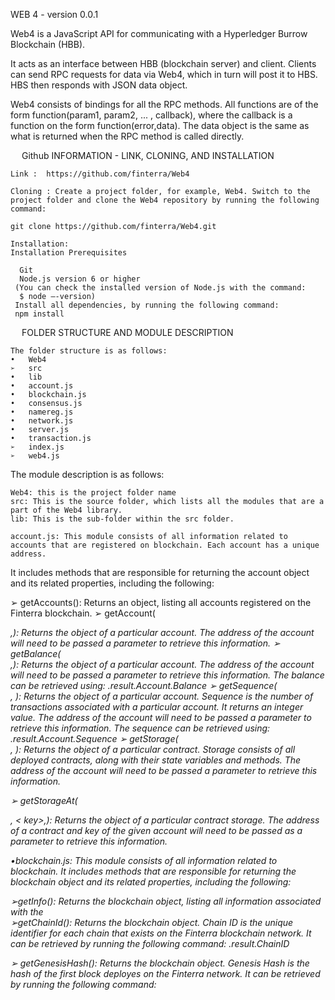 WEB 4 - version 0.0.1


Web4 is a JavaScript API for communicating with a Hyperledger Burrow Blockchain (HBB). 

It acts as an interface between HBB (blockchain server) and client. Clients can send RPC requests for data via Web4, which in turn will post it to HBS. HBS then responds with JSON data object.

Web4 consists of bindings for all the RPC methods. All functions are of the form function(param1, param2, ... , callback), where the callback is a function on the form function(error,data). The data object is the same as what is returned when the RPC method is called directly.


 
Github INFORMATION - LINK, CLONING, AND INSTALLATION

    Link :  https://github.com/finterra/Web4

    Cloning : Create a project folder, for example, Web4. Switch to the project folder and clone the Web4 repository by running the following command: 

    git clone https://github.com/finterra/Web4.git

    Installation:  
    Installation Prerequisites
    
      Git
      Node.js version 6 or higher
     (You can check the installed version of Node.js with the command:
      $ node –-version)
     Install all dependencies, by running the following command:
     npm install
 
    FOLDER STRUCTURE AND MODULE DESCRIPTION
    
    The folder structure is as follows:
    •	Web4 
    ➢	src 
    •	lib
    •	account.js
    •	blockchain.js
    •	consensus.js
    •	namereg.js
    •	network.js
    •	server.js
    •	transaction.js
    ➢	index.js
    ➢	web4.js


The module description is as follows:
           
    Web4: this is the project folder name
    src: This is the source folder, which lists all the modules that are a part of the Web4 library.
    lib: This is the sub-folder within the src folder.

    account.js: This module consists of all information related to accounts that are registered on blockchain. Each account has a unique address. 

It includes methods that are responsible for returning the account object and its related properties, including the following:

➢	getAccounts(): Returns an object, listing all accounts registered on the Finterra blockchain.
➢	getAccount(<address string>,<function callback>): Returns the object of a particular account. The address of the account will need to be passed a parameter to retrieve this information. 
➢	getBalance(<address string>,<function callback>): Returns the object of a particular account. The address of the account will need to be passed a parameter to retrieve this information. The balance can be retrieved using:
<object>.result.Account.Balance
➢	getSequence(<address string>, <function callback>): Returns the object of a particular account. Sequence is the number of transactions associated with a particular account. It returns an integer value.
The address of the account will need to be passed a parameter to retrieve this information. The sequence can be retrieved using:
<object>.result.Account.Sequence
➢	getStorage(<address string>, <function callback>): Returns the object of a particular contract. Storage consists of all deployed contracts, along with their state variables and methods. The address of the account will need to be passed a parameter to retrieve this information.

➢ getStorageAt(<address string>, < key>,<function callback>): Returns the object of a particular contract storage. The address of a contract and key of the given account will need to be passed as a parameter to retrieve this information.

•blockchain.js: This module consists of all information related to blockchain.
It includes methods that are responsible for returning the blockchain object and its related properties, including the following:

➢getInfo(<callback>): Returns the blockchain object, listing all information associated with the  
➢getChainId(<callback>): Returns the blockchain object. Chain ID is the unique identifier for each chain that exists on the Finterra blockchain network. It can be retrieved by running the following command:
<object>.result.ChainID

➢	getGenesisHash(<callback>): Returns the blockchain object. Genesis Hash is the hash of the first block deployes on the Finterra network. It can be retrieved by running the following command:
<object>.result.GenesisHash

➢getLatestBlockHeight(<callback>): Returns the blockchain object. The latest block height can be retrieved by running the following command:
<object>.result. LatestBlockHeight

➢getLatestBlock(<callback>): Returns the blockchain object. The latest block can be retrieved by running the following command:
<object>.result. LatestBlock

➢getBlocks(<filter string>,<callback>): Returns the blockchain object. The filter will need to be passed as a parameter to retrieve this information. Blocks from minimum to maximum height can be retrieved by running the following command:
<object>.result.Blocks

➢	getBlock(<height integer>,<callback>): Returns the blockchain object. The height of a required block will need to be passed as a parameter to retrieve this information. Block of a particular height can be retrieved by running the following command:
<object>.result.Block

•	consensus.js: This module consists of all information related to consensus mechanism, such as fetching the list of validators, and querying the consensus state. 
The following methods incorporate this module:
➢	getValidators(<callback>): Returns the consensus object. Validators are the nodes who will be responsible for validating transactions on the Finterra Blockchain network. The list of validators can be retrieved by running the following command:
		<object>.result.Validators

➢	getState(<callback>): Returns the consensus object. Consensus state is the relationship between consecutive consensus. Information pertaining to the consensus state can be fetched by running the following command:
		<object>.result.State

•	namereg.js: This module consists of all information related registering and permissioning new users on blockchain.
It includes methods for accessing the name registry, including the following:

➢	getEntries(<filter string>, <callback>): Returns the Name Register object. To fetch a list of names matching a certain keyword, its filter will have to be passed as a parameter. List of all names registered on the Finterra blockchain can be accessed using the following command:
<object>.result.Entries

➢	getEntry(<name string>, <callback>): Returns the Name Register object. To fetch a particular name, pass it as a parameter. Access a particular name by  running the following command:
<object>.result.Entry

➢	setEntry (<private key string>, <name string>, <data string>, <numBlocks integer>, <amount integer> , <fee integer>, <callback>): This is a setter function, wherein new entries can be registered on the Finterra blockchain. In order to achieve this, pass parameters – private key, name, data, number of blocks, amount, and fee.

•	network.js: This module consists of all information related to the peer-to-peer network, established on the Finterra Blockchain.
It includes methods for accessing the preceding network details, including the following:

➢	getInfo(<callback>): Returns the network object.  All details related to the network, can be accessed by running the following command:
<object.result.Info>

➢	getClientVersion(<callback>): Returns the network object.  The client version can be accessed by running the following command:
<object.result.Version>

➢	getMoniker(<callback>):

➢	isListening(<callback>): Returns the network object.  To find the Boolean ‘True’ or ‘False’ whether the node is listening to the peers, run the following command:
<object.result.Listening>

➢	getListeners(<callback>): Returns the network object.  To retrieve the list of listeners, run the following command:
    			<object.result.Listeners>

➢	getPeers(<callback>): Returns the network object.  To retrieve the list of connected peers, run the following command:
<object.result.Peers>

➢	getPeer(<address string>, <callback>): Returns the network object.  Pass the IP address of the peer to access the peer details. To retrieve a peer based on the address, run the following command:
<object.result.Peer>

•	server.js: This module consists of all information related to connection with the Finterra Blockchain. It used the ‘request’ functionality to make HTTP calls.
It includes methods for accessing the preceding server details, including the following:

➢	serverPost(<method_name string>, <url string>, <params string>, <callback>): Returns the server response object.  Pass the method name, URL, and parameters to access the details related to HTTP response received from the Blockchain server for a POST request made. To retrieve these details, run the following command:
<object.result.Post>

•	transaction.js: This module consists of all information related to the transactions that exist on the Finterra Blockchain network.
Various methods to access the transaction details are listed as follows:

➢	send(<private_key string>, <to_address string>, <amount integer>, <callback>): Returns the transaction object. Send depends upon the network token. To access details related to any send transaction from one account to another, run the following command by passing the private key of the sender, address of receiver,  and amount transferred as parameters:
<object.result.Send>

➢	sendAndHold(<private_key string>, <to_address string>, <amount integer>, <callback>): Returns the transaction object. Send and Hold waits to submit any transaction to the Finterra Blockchain network, until it is complete and commited. To access these details, run the following command by passing the private key of the sender, address of receiver,  and amount transferred as parameters:
<object.result.SendAndHold>
	
➢	transact(<private_key string>, <address string>, <data string>, <gasLimit integer>, <fee integer>,<callback>): Returns the transaction object. Transact is different from Send, as it depends upon the contract address data . To access these details related to any transaction, run the following command by passing the private key of the sender, address of receiver,  and amount transferred as parameters:
<object.result.Transact>

➢	transactAndHold(<private_key string>, <name string>, <data string>, <amount integer>, <fee integer>, <context string>, <callback>): Returns the transaction object. Transact and Hold waits to submit any transaction to the Finterra Blockchain network, until it is complete and commited. Similar to Transact, Transact and Hold also depends upon the contract address to perform any transaction. For accessing these details, run the following command by passing the private key of the sender, address of receiver,  and amount transferred as parameters:
<object.result.TransactAndHold>

➢	broadcastTx(<transaction string>,<callback>): Returns the transaction object. This method broadcasts transactions to the Finterra Blockchain. For accessing these details, run the following command by passing the transaction key as a parameter:
<object.result.TransactAndHold>

➢	call(<from_address string>, <to_address string>, <data>,<callback>): 
	   Returns the transaction object. This method provides read-only access to the smart contract. It is used to retrieve the data of the contract account storage. In order to access these details, run the following command by passing the sender address, receiver address, and data as parameters:
<object.result.Call>

➢        callCode(<from_address string>, <code string>, <data string>,<callback>):Returns the transaction object. This method is a tool for accessing the VM directly. callCode works in the same way as call(), except that the compiled code is passed as parameter in place of the to_address. It is used to retrieve the data of the contract account storage. In order to access these details, run the following command :
  <object.result.callCode>

web4.js: This file serves as the entry point for all modules and execution on the Finterra blockchain. It creates the web4 object, for accessing all information related to the codebase.
 
    USAGE	
  Steps to use the web4 library are as follows:

1.	Create a file at the root level. For example, web4_usage.js.

2.	Require the web4.js module in this file by providing its path, as follows:

        var web4=require(‘<path>/web4.js’);

3.	Create an object of the above class by providing the URL of the Finterra Blockchain server as the parameter, as follows:

        var web4Object=new web4(‘<URL>’);

   This will provide access to all the methods and modules in the Web4 library.

4.	Access the methods, by using the web4 object and dot operator, as follows:

       web4Object.<method name>;

For example,

     web4Object.getBalance(<account address>);

    Note: Currently, only methods related to account information are accessible by using the above steps. In order to access other   methods, refer to the functions added in the web4.js file, and create similar methods in this file itself.  

For example, function to access the balance of an account is as follows:

      getBalance(address) {   
                return new Promise((resolve, reject) => {
                    let returnBalance;
                    try {
                        this.account.getBalance(address, function (error, data) {                
                            if (!error) {
                                returnBalance = data;
                                return resolve(returnBalance);
                            }
                            else {
                                resolve(error);
                            }                
                        });
                    }
                    catch (ex) {
                        console.log(ex);
                    }
                })
            }
